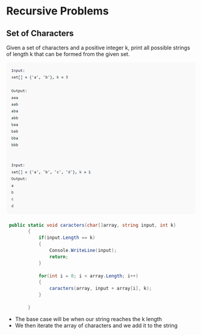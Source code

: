 # Recursive Problems

## Set of Characters
Given a set of characters and a positive integer k, print all possible strings of length k that can be formed from the given set.

![input](input.PNG)

```c#
 public static void caracters(char[]array, string input, int k)
        {
            if(input.Length == k)
            {
                Console.WriteLine(input);
                return;
            }

            for(int i = 0; i < array.Length; i++)
            {
                caracters(array, input + array[i], k);
            }

        }
```
* The base case will be when our string reaches the k length
* We then iterate the array of characters and we add it to the string